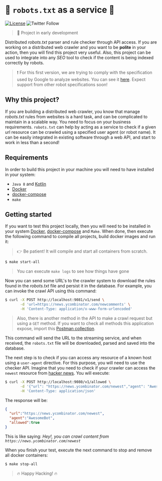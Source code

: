 # :robot: `robots.txt` as a service :robot:

[![License](https://img.shields.io/badge/License-GPLv3%202.0-brightgreen.svg?style=for-the-badge)](https://www.gnu.org/licenses/gpl-3.0)
![Twitter Follow](https://img.shields.io/twitter/follow/robotstxt_?color=blue&label=twitter&logo=twitter&style=for-the-badge)

>:construction: Project in early development

Distributed *robots.txt* parser and rule checker through API access. If you are working on
a distributed web crawler and you want to be **polite** in your action, then you will find
this project very useful. Also, this project can be used to integrate into any *SEO* tool to check if 
the content is being indexed correctly by robots.

>:exclamation: For this first version, we are trying to comply with the specification used by Google to analyze websites. You can see it [here](https://developers.google.com/search/reference/robots_txt?hl=en).
Expect support from other robot specifications soon!

## Why this project?

If you are building a distributed web crawler, you know that manage *robots.txt* rules from websites is a hard task, 
and can be complicated to maintain in a scalable way. You need to focus on your business requirements. `robots.txt` 
can help by acting as a service to check if a given url resource can be crawled using a specified user agent 
(or robot name). It can be easily integrated in existing software through a web API, and start to work in less than a second!

## Requirements

In order to build this project in your machine you will need to have installed in your system:

* `Java 8` and [Kotlin](https://kotlinlang.org/docs/tutorials/command-line.html)
* [Docker](https://docs.docker.com/install/)
* [docker-compose](https://docs.docker.com/compose/install/)
* `make`

## Getting started

If you want to test this project locally, then you will need to be installed in your system [Docker](https://www.docker.com/), 
[docker-compose](https://docs.docker.com/compose/install/) and `Make`. When done, then execute the following
command to compile all projects, build docker images and run it:

>:point_right: Be patient! It will compile and start all containers from scratch.

```bash
$ make start-all
```

>You can execute `make logs` to see how things have gone

Now you can send some URL's to the crawler system to download the rules found in the *robots.txt* file
and persist it in the database. For example, you can invoke the crawl API using this command:

```bash
$ curl -X POST http://localhost:9081/v1/send \
       -d 'url=https://news.ycombinator.com/newcomments' \
       -H 'Content-Type: application/x-www-form-urlencoded'
```
>Also, there is another method in the API to make a crawl request but using a `GET` method. If you want to check 
>all methods this application expose, import this [Postman collection](postman/robots.txt.postman_collection.json).

This command will send the URL to the streaming service, and when received, the `robots.txt` file
will be downloaded, parsed and saved into the database.

The next step is to check if you can access any resource of a known host using a `user-agent` directive. For this 
purpose, you will need to use the checker API. Imagine that you need to check if your crawler can access the 
`newest` resource from [hacker news](https://news.ycombinator.com/newest). You will execute:

```bash
$ curl -X POST http://localhost:9080/v1/allowed \
       -d '{"url": "https://news.ycombinator.com/newest","agent": "AwesomeBot"}' \
       -H 'Content-Type: application/json'
```

The response will be:

```json
{
  "url":"https://news.ycombinator.com/newest",
  "agent":"AwesomeBot",
  "allowed":true
}
```

This is like saying: *Hey!, you can crawl content from `https://news.ycombinator.com/newest`*

When you finish your test, execute the next command to stop and remove all docker containers:

```bash
$ make stop-all
```

>:fire: Happy Hacking! :fire:
